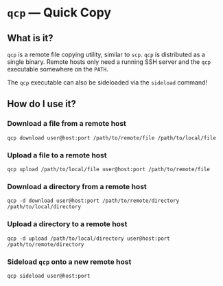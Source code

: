 # `qcp` — Quick Copy

## What is it?
`qcp` is a remote file copying utility, similar to `scp`.
`qcp` is distributed as a single binary. Remote hosts only need a running SSH server and the `qcp` executable somewhere on the `PATH`.

The `qcp` executable can also be sideloaded via the `sideload` command!

## How do I use it?
### Download a file from a remote host
`qcp download user@host:port /path/to/remote/file /path/to/local/file`

### Upload a file to a remote host
`qcp upload /path/to/local/file user@host:port /path/to/remote/file`

### Download a directory from a remote host
`qcp -d download user@host:port /path/to/remote/directory /path/to/local/directory`

### Upload a directory to a remote host
`qcp -d upload /path/to/local/directory user@host:port /path/to/remote/directory`

### Sideload `qcp` onto a new remote host
`qcp sideload user@host:port`